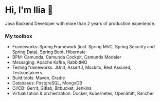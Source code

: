# Hi, I'm Ilia 👋
Java Backend Developer with more than 2 years of production experience.

### My toolbox
*   Frameworks: Spring Framework (incl. Spring MVC, Spring Security and Spring Data), Spring Boot, Hibernate
*   BPM: Camunda, Camunda Cockpit, Camunda Modeler
*   Messaging: Apache Kafka, RabbitMQ
*   Testing frameworks: JUnit, AssertJ, Mockito, Rest Assured, Testcontainers
*   Build tools: Maven, Gradle
*   Databases: PostgreSQL, MongoDB
*   CI/CD: Gerrit, Gitlab, Bitbucket, Jenkins
*   Virtualization & orchestration: Docker, Kubernetes, OpenShift, Rancher
